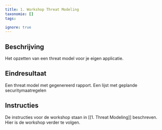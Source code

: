 ```yaml
---
title: 1. Workshop Threat Modeling
taxonomie: []
tags:

ignore: true 
---
```


## Beschrijving
Het opzetten van een threat model voor je eigen applicatie.

## Eindresultaat
Een threat model met gegenereerd rapport.
Een lijst met geplande securitymaatregelen

## Instructies
De instructies voor de workshop staan in [[1. Threat Modeling]] beschreven. Hier is de workshop verder te volgen.
